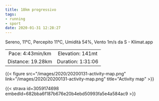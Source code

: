 ```yaml
---
title: 18km progressivo
tags:
- running
- sport
date: 2020-01-31 12:28:27
---
```

Sereno, 11°C, Percepito 11°C, Umidità 54%, Vento 1m/s da S - Klimat.app

| | |
| :-: | :-: |
| Pace: 4:43min/km | Elevation: 141mt |
| Distance: 19.28km | Duration: 1:31:06 |



{{< figure src="/images/2020/20200131-activity-map.png" link="/images/2020/20200131-activity-map.png" title="Activity map" >}}


{{< strava id=3059174698 embedId=682bba6f187b676e20b4ebd50993fa5e4a584ac9 >}}
